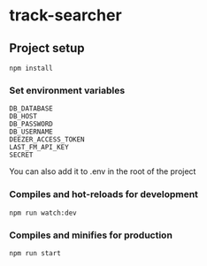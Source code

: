 # track-searcher

## Project setup

```
npm install
```

### Set environment variables

```
DB_DATABASE
DB_HOST
DB_PASSWORD
DB_USERNAME
DEEZER_ACCESS_TOKEN
LAST_FM_API_KEY
SECRET
```

You can also add it to .env in the root of the project

### Compiles and hot-reloads for development

```
npm run watch:dev
```

### Compiles and minifies for production

```
npm run start
```



